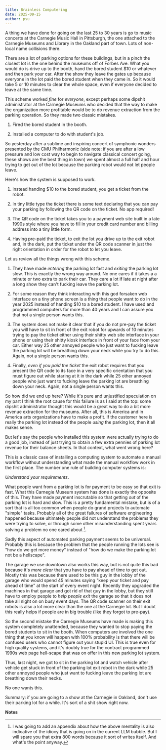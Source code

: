 ```yaml
---
title: Brainless Computering
date: 2025-09-15
author: psu
---
```


A thing we have done for going on the last 25 to 30 years is go to music concerts at the
Carnegie Music Hall in Pittsburgh, the one attached to the Carnegie Museums and Library in
the Oakland part of town. Lots of non-local name collisions there.

There are a lot of parking options for these buildings, but in a pinch the closest lot is
the one behind the museums off of Forbes Ave. What you would do is drive up to the booth,
hand the bored student $10 or whatever and then park your car. After the show they leave
the gates up because everyone in the lot paid the bored student when they came in. So it
would take 5 or 10 minutes to clear the whole space, even if everyone decided to leave at
the same time.

This scheme worked _fine_ for _everyone_, except perhaps some dipshit administrator at the
Carnegie Museums who decided that the way to make the organization more profitable would
be to do revenue extraction from the parking operation. So they made two classic mistakes.

1. Fired the bored student in the booth.

2. Installed a computer to do with student's job.

So yesterday after a sublime and inspiring concert of symphonic wonders presented by the
CMU Philharmonic (side note: if you are after a low pressure and low cost way to begin to
navigate classical concert going, these shows are the best thing in town) we spent almost
a full half and hour trying to get out of the lot because the parking robot would not let
people leave.

Here's how the system is supposed to work.

1. Instead handing $10 to the bored student, you get a ticket from the robot.

1. In tiny little type the ticket there is some text declaring that you can pay your
   parking by following the QR code on the ticket. No app required!

1. The QR code on the ticket takes you to a payment web site built in a late
   1990s style where you have to fill in your credit card number and billing address into a tiny
   little form.

1. Having pre-paid the ticket, to exit the lot you drive up to the exit robot and, in the
   dark, put the ticket under the QR code scanner in just the right orientation in order
   for the robot to let you leave. 
   
Let us review all the things wrong with this scheme.

1. They have made _entering_ the parking lot fast and _exiting_ the parking lot slow. This
   is exactly the wrong way around. No one cares if it takes a a minute or two extra to
   park their car. They care a lot if late at night after a long show they can't fucking
   leave the parking lot. 

1. For some reason they think interacting with this god forsaken web interface on a
   tiny phone screen is a thing that people want to do in the year 2025 instead of handing
   $10 to a bored student. I have used and programmed computers for more than 40 years and
   I can assure you that not a single person wants this.

1. The system does not make it clear that if you do not pre-pay the ticket you will have
   to sit in front of the exit robot for upwards of 10 minutes trying to pay the ticket
   either using their shitty web site interface in your phone or using their shitty kiosk
   interface in front of your face from your car. Either way 25 other annoyed people who
   just want to fucking leave the parking lot will be breathing down your neck while you
   try to do this. Again, not a single person wants this.

1. Finally, _even if you paid the ticket_ the exit robot requires that you present the QR
   code to its face in a very specific orientation that you must figure out while staring
   at it in the dark while 25 other annoyed people who just want to fucking leave the
   parking lot are breathing down your neck. Again, not a single person wants this.

So how did we end up here? While it's pure and unjustified speculation on my part I think
the root cause for this failure is as I said at the top: some dipshit administrator
thought this would be a great way to do a bit more revenue extraction for the museums.
After all, this is America and in America arts organizations have to make a profit. If
the customer here is really the parking lot instead of the people _using_ the parking lot,
then it all makes sense.

But let's say the people who installed this system were actually trying to do a good job,
instead of just trying to obtain a few extra pennies of parking lot revenue for their
balance sheets. In that context, what went wrong here?

This is a classic case of installing a computing system to automate a manual workflow
without understanding what made the manual workflow work in the first place. The number
one rule of building computer systems is:

_Understand your requirements_.

What people want from a parking lot is for payment to be easy so that exit is fast. What
this Carnegie Museum system has done is exactly the opposite of this. They have made
payment inscrutable so that getting _out_ of the parking lot is hard and slow. This is a
pretty fundamental mistake, but is of a sort that is all too common when people do grand
projects to automate "simple" tasks. Probably all of the great failures of software
engineering happened because ultimately people did not understand the problems they were
trying to solve, or through some other misunderstanding spent years solving a problem no
one cared about [^1].

Sadly this aspect of automated parking payment seems to be universal. Probably this is
because the problem that the people running the lots see is "how do we get more money"
instead of "how do we make the parking lot not be a hellscape".

The garage we use downtown also works this way, but is not quite this bad because it's
_more clear_ that you have to pay ahead of time to get out. Mostly this was because there
used to be this guy in the lobby of the garage who would spend 45 minutes saying "keep
your ticket and pay ahead of time" at the start of every event night. Recently they
upgraded the machines in that garage and got rid of that guy in the lobby, but they still
have to employ people to _help people exit_ the garage so that it does not take all night
on on busy event days. The QR code scanner on their exit robots is also a lot more clear
than the one at the Carnegie lot. But I doubt this really helps if people are in big
trouble (like they forgot to pre-pay).

So the second mistake the Carnegie Museums have made is making this system completely
unattended, because they wanted to stop paying the bored students to sit in the booth.
When computers are involved the one thing that you know will happen with 100% probability
is that there will be confused users who cannot figure out your stupid UI. This is true
even for high quality systems, and it's doubly true for the contract programmed 1990s web
page hell-scape that was on offer in this new parking lot system.

Thus, last night, we got to sit in the parking lot and watch vehicle after vehicle get
stuck in front of the parking lot exit robot in the dark while 25 other annoyed people who
just want to fucking leave the parking lot are breathing down their necks.

No one wants this.

Summary: if you are going to a show at the Carnegie in Oakland, don't use their parking
lot for a while. It's sort of a shit show right now.

**Notes**

[^1]: I was going to add an appendix about how the above mentality is also
indicative of the idiocy that is going on in the current LLM bubble. But I will spare you
that extra 800 words because it sort of writes itself. And what's the point anyway.

